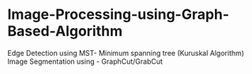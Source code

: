 # Image-Processing-using-Graph-Based-Algorithm
Edge Detection using MST- Minimum spanning tree (Kuruskal Algorithm) 
Image Segmentation using - GraphCut/GrabCut
